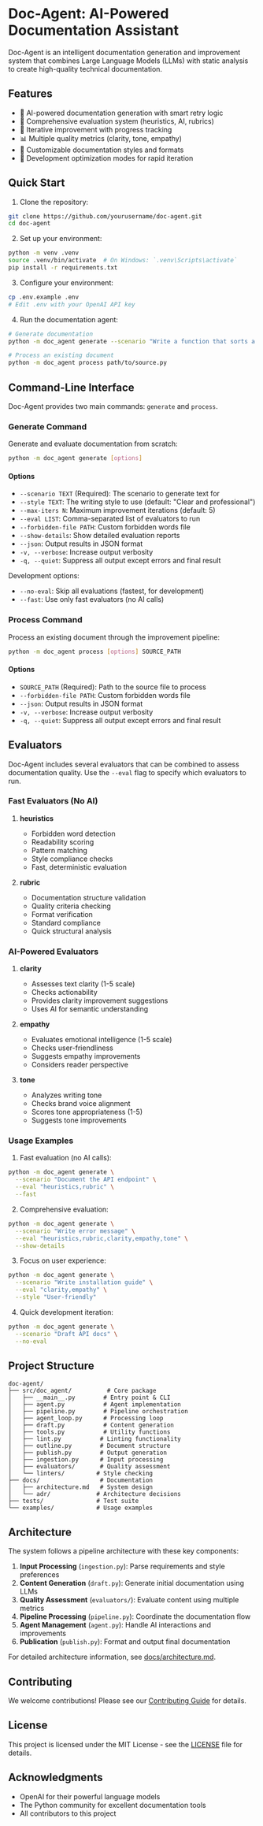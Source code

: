 # Doc-Agent: AI-Powered Documentation Assistant

Doc-Agent is an intelligent documentation generation and improvement system that combines Large Language Models (LLMs) with static analysis to create high-quality technical documentation.

## Features

- 🤖 AI-powered documentation generation with smart retry logic
- 📝 Comprehensive evaluation system (heuristics, AI, rubrics)
- 🔄 Iterative improvement with progress tracking
- 📊 Multiple quality metrics (clarity, tone, empathy)
- 🎯 Customizable documentation styles and formats
- 🚀 Development optimization modes for rapid iteration

## Quick Start

1. Clone the repository:
```bash
git clone https://github.com/yourusername/doc-agent.git
cd doc-agent
```

2. Set up your environment:
```bash
python -m venv .venv
source .venv/bin/activate  # On Windows: `.venv\Scripts\activate`
pip install -r requirements.txt
```

3. Configure your environment:
```bash
cp .env.example .env
# Edit .env with your OpenAI API key
```

4. Run the documentation agent:
```bash
# Generate documentation
python -m doc_agent generate --scenario "Write a function that sorts a list" --style "Clear and concise"

# Process an existing document
python -m doc_agent process path/to/source.py
```

## Command-Line Interface

Doc-Agent provides two main commands: `generate` and `process`.

### Generate Command

Generate and evaluate documentation from scratch:

```bash
python -m doc_agent generate [options]
```

#### Options

- `--scenario TEXT` (Required): The scenario to generate text for
- `--style TEXT`: The writing style to use (default: "Clear and professional")
- `--max-iters N`: Maximum improvement iterations (default: 5)
- `--eval LIST`: Comma-separated list of evaluators to run
- `--forbidden-file PATH`: Custom forbidden words file
- `--show-details`: Show detailed evaluation reports
- `--json`: Output results in JSON format
- `-v, --verbose`: Increase output verbosity
- `-q, --quiet`: Suppress all output except errors and final result

Development options:
- `--no-eval`: Skip all evaluations (fastest, for development)
- `--fast`: Use only fast evaluators (no AI calls)

### Process Command

Process an existing document through the improvement pipeline:

```bash
python -m doc_agent process [options] SOURCE_PATH
```

#### Options

- `SOURCE_PATH` (Required): Path to the source file to process
- `--forbidden-file PATH`: Custom forbidden words file
- `--json`: Output results in JSON format
- `-v, --verbose`: Increase output verbosity
- `-q, --quiet`: Suppress all output except errors and final result

## Evaluators

Doc-Agent includes several evaluators that can be combined to assess documentation quality. Use the `--eval` flag to specify which evaluators to run.

### Fast Evaluators (No AI)

1. **heuristics**
   - Forbidden word detection
   - Readability scoring
   - Pattern matching
   - Style compliance checks
   - Fast, deterministic evaluation

2. **rubric**
   - Documentation structure validation
   - Quality criteria checking
   - Format verification
   - Standard compliance
   - Quick structural analysis

### AI-Powered Evaluators

1. **clarity**
   - Assesses text clarity (1-5 scale)
   - Checks actionability
   - Provides clarity improvement suggestions
   - Uses AI for semantic understanding

2. **empathy**
   - Evaluates emotional intelligence (1-5 scale)
   - Checks user-friendliness
   - Suggests empathy improvements
   - Considers reader perspective

3. **tone**
   - Analyzes writing tone
   - Checks brand voice alignment
   - Scores tone appropriateness (1-5)
   - Suggests tone improvements

### Usage Examples

1. Fast evaluation (no AI calls):
```bash
python -m doc_agent generate \
  --scenario "Document the API endpoint" \
  --eval "heuristics,rubric" \
  --fast
```

2. Comprehensive evaluation:
```bash
python -m doc_agent generate \
  --scenario "Write error message" \
  --eval "heuristics,rubric,clarity,empathy,tone" \
  --show-details
```

3. Focus on user experience:
```bash
python -m doc_agent generate \
  --scenario "Write installation guide" \
  --eval "clarity,empathy" \
  --style "User-friendly"
```

4. Quick development iteration:
```bash
python -m doc_agent generate \
  --scenario "Draft API docs" \
  --no-eval
```

## Project Structure

```
doc-agent/
├── src/doc_agent/          # Core package
│   ├── __main__.py        # Entry point & CLI
│   ├── agent.py           # Agent implementation
│   ├── pipeline.py        # Pipeline orchestration
│   ├── agent_loop.py      # Processing loop
│   ├── draft.py           # Content generation
│   ├── tools.py           # Utility functions
│   ├── lint.py           # Linting functionality
│   ├── outline.py        # Document structure
│   ├── publish.py        # Output generation
│   ├── ingestion.py      # Input processing
│   ├── evaluators/       # Quality assessment
│   └── linters/         # Style checking
├── docs/                 # Documentation
│   ├── architecture.md   # System design
│   └── adr/             # Architecture decisions
├── tests/               # Test suite
└── examples/            # Usage examples
```

## Architecture

The system follows a pipeline architecture with these key components:

1. **Input Processing** (`ingestion.py`): Parse requirements and style preferences
2. **Content Generation** (`draft.py`): Generate initial documentation using LLMs
3. **Quality Assessment** (`evaluators/`): Evaluate content using multiple metrics
4. **Pipeline Processing** (`pipeline.py`): Coordinate the documentation flow
5. **Agent Management** (`agent.py`): Handle AI interactions and improvements
6. **Publication** (`publish.py`): Format and output final documentation

For detailed architecture information, see [docs/architecture.md](docs/architecture.md).

## Contributing

We welcome contributions! Please see our [Contributing Guide](CONTRIBUTING.md) for details.

## License

This project is licensed under the MIT License - see the [LICENSE](LICENSE) file for details.

## Acknowledgments

- OpenAI for their powerful language models
- The Python community for excellent documentation tools
- All contributors to this project
